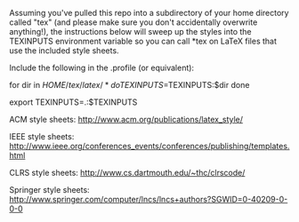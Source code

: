 Assuming you've  pulled this  repo into  a subdirectory  of your  home directory
called "tex" (and please make  sure you don't accidentally overwrite anything!),
the instructions below  will sweep up the styles into  the TEXINPUTS environment
variable so you can call *tex on LaTeX files that use the included style sheets.


Include the following in the .profile (or equivalent):

for dir in $HOME/tex/latex/*
do
  TEXINPUTS=$TEXINPUTS:$dir
done

export TEXINPUTS=.:$TEXINPUTS


ACM style sheets:
http://www.acm.org/publications/latex_style/

IEEE style sheets:
http://www.ieee.org/conferences_events/conferences/publishing/templates.html

CLRS style sheets:
http://www.cs.dartmouth.edu/~thc/clrscode/

Springer style sheets:
http://www.springer.com/computer/lncs/lncs+authors?SGWID=0-40209-0-0-0

